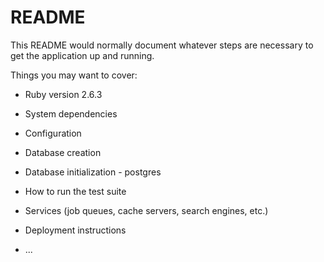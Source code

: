 # README


This README would normally document whatever steps are necessary to get the
application up and running.

Things you may want to cover:

* Ruby version 2.6.3

* System dependencies

* Configuration

* Database creation

* Database initialization - postgres

* How to run the test suite

* Services (job queues, cache servers, search engines, etc.)

* Deployment instructions

* ...
